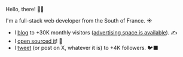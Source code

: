 Hello, there! 👋🏻

I'm a full-stack web developer from the South of France. ☀️

- I [blog](https://benjamincrozat.com) to +30K monthly visitors ([advertising space is available](https://benjamincrozat.com/media-kit)). ✍️
- I [open sourced it](https://github.com/benjamincrozat/benjamincrozat.com)! 🎉
- I [tweet](https://twitter.com/benjamincrozat) (or post on X, whatever it is) to +4K followers. 🐦‍⬛
